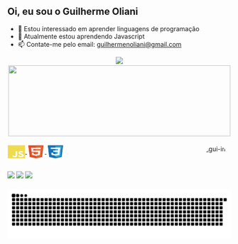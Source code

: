 ## Oi, eu sou o Guilherme Oliani
- 👀 Estou interessado em aprender linguagens de programação
- 🌱 Atualmente estou aprendendo Javascript
- 📫 Contate-me pelo email: guilhermenoliani@gmail.com

<div align="center">
  <a href="https://github.com/guilhermenoliani/">
  <img height="160em" src="https://github-readme-stats.vercel.app/api?username=guilhermenoliani&show_icons=true&theme=dark&include_all_commits=true&count_private=true"/>
  <img height="160em" width="500px" src="https://github-readme-stats.vercel.app/api/top-langs/?username=guilhermenoliani&layout=compact&langs_count=7&theme=dark"/>
</div>
  <div style="display: inline_block"><br>
  <img align="center" alt="js-gui" height="30" width="40" src="https://raw.githubusercontent.com/devicons/devicon/master/icons/javascript/javascript-plain.svg">
  <img align="center" alt="HTML-gui" height="30" width="40" src="https://raw.githubusercontent.com/devicons/devicon/master/icons/html5/html5-original.svg">
  <img align="center" alt="CSS-gui" height="30" width="40" src="https://raw.githubusercontent.com/devicons/devicon/master/icons/css3/css3-original.svg">
  <img align="right" alt="gui-img" height="100" style="border-radius:50%;" src="https://scontent.fbfh10-1.fna.fbcdn.net/v/t1.18169-9/21463156_1456404184413588_7095077430999903094_n.jpg?_nc_cat=102&ccb=1-5&_nc_sid=09cbfe&_nc_eui2=AeGb8n3NYcX6zqSkDwo3gOmEobFFQTxfmt-hsUVBPF-a37vSLYXxq-cGGapXWvVU6jkxG71osCEP6p63xin5UnuR&_nc_ohc=E4bP1o5430YAX9bjKzI&_nc_ht=scontent.fbfh10-1.fna&oh=2c8d559b9c81ac495bfdfe08a963294c&oe=61893C42">
</div>
  
  
  ##
  
  
  <div> 
  <a href="https://www.instagram.com/guioliani/" target="_blank"><img src="https://img.shields.io/badge/-Instagram-%23E4405F?style=for-the-badge&logo=instagram&logoColor=white" target="_blank"></a>
  <a href = "mailto:guinoliani@gmail.com"><img src="https://img.shields.io/badge/-Gmail-%23333?style=for-the-badge&logo=gmail&logoColor=white" target="_blank"></a>
  <a href="https://www.linkedin.com/in/guioliani/" target="_blank"><img src="https://img.shields.io/badge/-LinkedIn-%230077B5?style=for-the-badge&logo=linkedin&logoColor=white" target="_blank"></a> 
 
  ![Snake animation](https://github.com/guilhermenoliani/guilhermenoliani/blob/output/github-contribution-grid-snake.svg)
 
</div>
